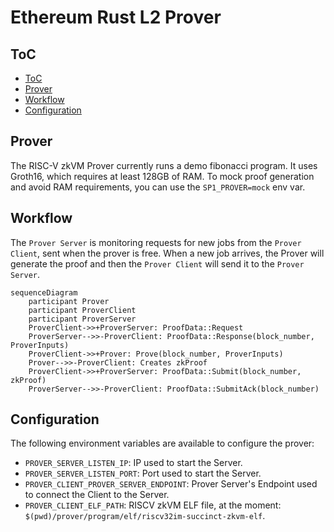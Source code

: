 # Ethereum Rust L2 Prover

## ToC

- [ToC](#toc)
- [Prover](#prover)
- [Workflow](#workflow)
- [Configuration](#configuration)

## Prover

The RISC-V zkVM Prover currently runs a demo fibonacci program. It uses Groth16, which requires at least 128GB of RAM. To mock proof generation and avoid RAM requirements, you can use the `SP1_PROVER=mock` env var.

## Workflow

The `Prover Server` is monitoring requests for new jobs from the `Prover Client`, sent when the prover is free. When a new job arrives, the Prover will generate the proof and then the `Prover Client` will send it to the `Prover Server`.

```mermaid
sequenceDiagram
    participant Prover
    participant ProverClient
    participant ProverServer
    ProverClient->>+ProverServer: ProofData::Request
    ProverServer-->>-ProverClient: ProofData::Response(block_number, ProverInputs)
    ProverClient->>+Prover: Prove(block_number, ProverInputs)
    Prover-->>-ProverClient: Creates zkProof
    ProverClient->>+ProverServer: ProofData::Submit(block_number, zkProof)
    ProverServer-->>-ProverClient: ProofData::SubmitAck(block_number)
```

## Configuration

The following environment variables are available to configure the prover:

- `PROVER_SERVER_LISTEN_IP`: IP used to start the Server.
- `PROVER_SERVER_LISTEN_PORT`: Port used to start the Server.
- `PROVER_CLIENT_PROVER_SERVER_ENDPOINT`: Prover Server's Endpoint used to connect the Client to the Server.
- `PROVER_CLIENT_ELF_PATH`: RISCV zkVM ELF file, at the moment: `$(pwd)/prover/program/elf/riscv32im-succinct-zkvm-elf`.
